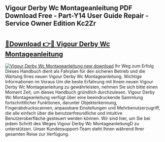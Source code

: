 ## Vigour Derby Wc Montageanleitung PDF Download Free - Part-Y14 User Guide Repair - Service Owner Edition Kc2Zr

# <h2><a href="http://df7e4c3.blite.top/?on=Vigour+Derby+Wc+Montageanleitung">🔗Download 👉🔴 Vigour Derby Wc Montageanleitung</a></h2>

[![Vigour Derby Wc Montageanleitung new download](https://i.imgur.com/lujVjoI.png)](http://df7e4c3.blite.top/?on=Vigour+Derby+Wc+Montageanleitung)
Ihr Weg zum Erfolg Dieses Handbuch dient als Fahrplan für den sicheren Betrieb und die Wartung Ihres neuen Vigour Derby Wc Montageanleitung. Wichtige Informationen im Voraus Um die beste Erfahrung mit Ihrem neuen Vigour Derby Wc Montageanleitung zu gewährleisten, nehmen Sie sich bitte einen Moment Zeit, um dieses Handbuch gründlich durchzulesen. Vigour Derby Wc Montageanleitung verfügt über eine beeindruckende Sammlung fortschrittlicher Funktionen, darunter Objekterkennung, Fingerabdruckscannen, anpassbare Einstellungen und Mehrbenutzerzugriff, die alle einfach über die benutzerfreundliche und intuitive Benutzeroberfläche gesteuert werden können. Wir sind hier, um Sie bei jedem Schritt des Weges Vigour Derby Wc MontageanleitungD zu unterstützen. Unser Kundensupport-Team steht Ihnen während Ihrer gesamten Reise zur Verfügung.
